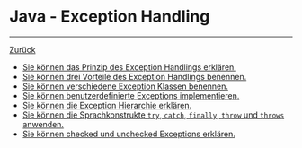 # Java - Exception Handling

---

[Zurück](../README.md)

* [Sie können das Prinzip des Exception Handlings erklären.](201exceptions.md)
* [Sie können drei Vorteile des Exception Handlings benennen.](202exceptions.md)
* [Sie können verschiedene Exception Klassen benennen.](203exceptions.md)
* [Sie können benutzerdefinierte Exceptions implementieren.](204exceptions.md)
* [Sie können die Exception Hierarchie erklären.](205exceptions.md)
* [Sie können die Sprachkonstrukte ``try``, ``catch``, ``finally``, 
``throw`` und ``throws`` anwenden.](206exceptions.md)
* [Sie können checked und unchecked Exceptions erklären.](207exceptions.md)
